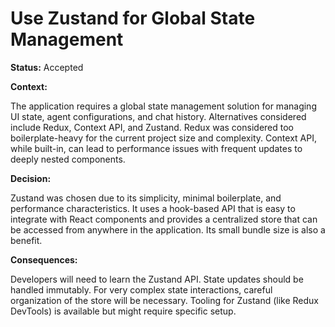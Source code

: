 # Use Zustand for Global State Management

**Status:** Accepted

**Context:**

The application requires a global state management solution for managing UI state, agent configurations, and chat history. Alternatives considered include Redux, Context API, and Zustand. Redux was considered too boilerplate-heavy for the current project size and complexity. Context API, while built-in, can lead to performance issues with frequent updates to deeply nested components.

**Decision:**

Zustand was chosen due to its simplicity, minimal boilerplate, and performance characteristics. It uses a hook-based API that is easy to integrate with React components and provides a centralized store that can be accessed from anywhere in the application. Its small bundle size is also a benefit.

**Consequences:**

Developers will need to learn the Zustand API. State updates should be handled immutably. For very complex state interactions, careful organization of the store will be necessary. Tooling for Zustand (like Redux DevTools) is available but might require specific setup.
